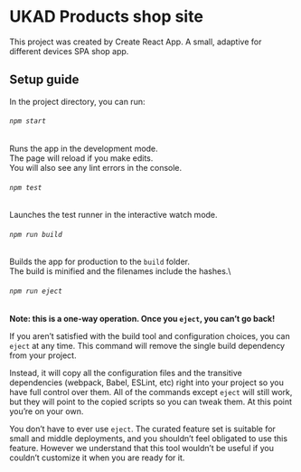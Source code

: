 # UKAD Products shop site

This project was created by Create React App.
A small, adaptive for different devices SPA shop app.

## Setup guide

In the project directory, you can run:

###### `npm start`

Runs the app in the development mode.\
The page will reload if you make edits.\
You will also see any lint errors in the console.

###### `npm test`

Launches the test runner in the interactive watch mode.

###### `npm run build`

Builds the app for production to the `build` folder.\
The build is minified and the filenames include the hashes.\

###### `npm run eject`

**Note: this is a one-way operation. Once you `eject`, you can’t go back!**

If you aren’t satisfied with the build tool and configuration choices, you can `eject` at any time. This command will remove the single build dependency from your project.

Instead, it will copy all the configuration files and the transitive dependencies (webpack, Babel, ESLint, etc) right into your project so you have full control over them. All of the commands except `eject` will still work, but they will point to the copied scripts so you can tweak them. At this point you’re on your own.

You don’t have to ever use `eject`. The curated feature set is suitable for small and middle deployments, and you shouldn’t feel obligated to use this feature. However we understand that this tool wouldn’t be useful if you couldn’t customize it when you are ready for it.


